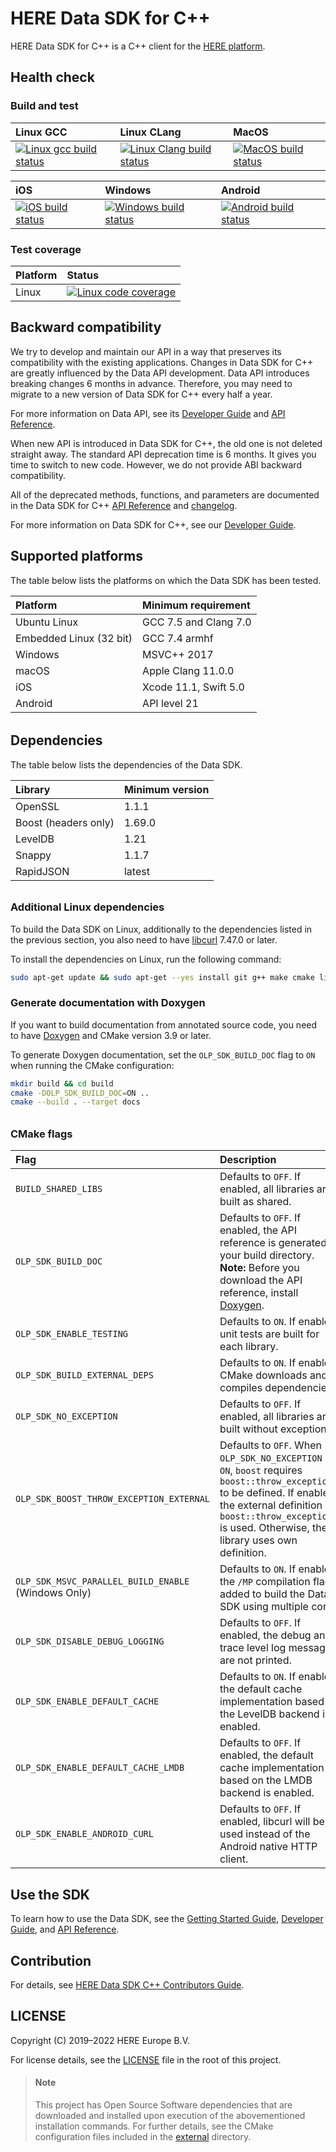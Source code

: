 # HERE Data SDK for C++

HERE Data SDK for C++ is a C++ client for the <a href="https://platform.here.com" target="_blank">HERE platform</a>.

## Health check

### Build and test

| Linux GCC | Linux CLang | MacOS |
| :-------- | :---------- | :---- |
| [![Linux gcc build status][1]][2] | [![Linux Clang build status][3]][4] | [![MacOS build status][5]][4] |

| iOS | Windows | Android |
| :-- | :------ | :------ |
| [![iOS build status][6]][4] | [![Windows build status][7]][4] | [![Android build status][8]][4] |

[1]: https://github.com/heremaps/here-data-sdk-cpp/workflows/CI/badge.svg?branch=master
[2]: https://github.com/heremaps/here-data-sdk-cpp/actions?query=workflow%3ACI+branch%3Amaster
[3]: https://dev.azure.com/heremaps/here-data-sdk/_apis/build/status/heremaps.here-data-sdk-cpp?branchName=master&jobName=Linux_build_clang
[4]: https://dev.azure.com/heremaps/here-data-sdk/_build/latest?definitionId=3&branchName=master
[5]: https://dev.azure.com/heremaps/here-data-sdk/_apis/build/status/heremaps.here-data-sdk-cpp?branchName=master&jobName=MacOS_build
[6]: https://dev.azure.com/heremaps/here-data-sdk/_apis/build/status/heremaps.here-data-sdk-cpp?branchName=master&jobName=iOS_build
[7]: https://dev.azure.com/heremaps/here-data-sdk/_apis/build/status/heremaps.here-data-sdk-cpp?branchName=master&jobName=Windows_build
[8]: https://dev.azure.com/heremaps/here-data-sdk/_apis/build/status/heremaps.here-data-sdk-cpp?branchName=master&jobName=Android_build

### Test coverage

| Platform | Status                                                                                                                                                                                              |
| :------- | :-------------------------------------------------------------------------------------------------------------------------------------------------------------------------------------------------- |
| Linux    | <a href="https://codecov.io/gh/heremaps/here-data-sdk-cpp/" target="_blank"><img src="https://codecov.io/gh/heremaps/here-data-sdk-cpp/branch/master/graph/badge.svg" alt="Linux code coverage"/></a> |

## Backward compatibility

We try to develop and maintain our API in a way that preserves its compatibility with the existing applications. Changes in Data SDK for C++ are greatly influenced by the Data API development. Data API introduces breaking changes 6 months in advance. Therefore, you may need to migrate to a new version of Data SDK for C++ every half a year.

For more information on Data API, see its <a href="https://developer.here.com/documentation/data-api/data_dev_guide/index.html" target="_blank">Developer Guide</a> and <a href="https://developer.here.com/documentation/data-api/api-reference.html" target="_blank">API Reference</a>.

When new API is introduced in Data SDK for C++, the old one is not deleted straight away. The standard API deprecation time is 6 months. It gives you time to switch to new code. However, we do not provide ABI backward compatibility.

All of the deprecated methods, functions, and parameters are documented in the Data SDK for C++ <a href="https://developer.here.com/documentation/sdk-cpp/api_reference/index.html" target="_blank">API Reference</a> and <a href="https://github.com/heremaps/here-data-sdk-cpp/blob/master/CHANGELOG.md" target="_blank">changelog</a>.

For more information on Data SDK for C++, see our <a href="https://developer.here.com/documentation/sdk-cpp/dev_guide/index.html" target="blank">Developer Guide</a>.

## Supported platforms

The table below lists the platforms on which the Data SDK has been tested.

| Platform                   | Minimum requirement     |
| :------------------------- | :---------------------- |
| Ubuntu Linux               | GCC 7.5 and Clang 7.0   |
| Embedded Linux (32 bit)    | GCC 7.4 armhf           |
| Windows                    | MSVC++ 2017             |
| macOS                      | Apple Clang 11.0.0      |
| iOS                        | Xcode 11.1, Swift 5.0   |
| Android                    | API level 21            |

<h6 id="dependencies"></h6>

## Dependencies

The table below lists the dependencies of the Data SDK.

| Library              | Minimum version |
| :------------------- | :-------------- |
| OpenSSL              | 1.1.1           |
| Boost (headers only) | 1.69.0          |
| LevelDB              | 1.21            |
| Snappy               | 1.1.7           |
| RapidJSON            | latest          |

<h6 id="additional-linux-dependencies"></h6>

### Additional Linux dependencies

To build the Data SDK on Linux, additionally to the dependencies listed in the previous section, you also need to have <a href="https://curl.haxx.se/download.html" target="_blank">libcurl</a> 7.47.0 or later.

To install the dependencies on Linux, run the following command:

```bash
sudo apt-get update && sudo apt-get --yes install git g++ make cmake libssl-dev libcurl4-openssl-dev libboost-all-dev
```

### Generate documentation with Doxygen

If you want to build documentation from annotated source code, you need to have <a href="http://www.doxygen.nl/" target="_blank">Doxygen</a> and CMake version 3.9 or later.

To generate Doxygen documentation, set the `OLP_SDK_BUILD_DOC` flag to `ON` when running the CMake configuration:

```bash
mkdir build && cd build
cmake -DOLP_SDK_BUILD_DOC=ON ..
cmake --build . --target docs
```

<h6 id="cmake-flags"></h6>

### CMake flags

| Flag | Description |
| :- | :- |
| `BUILD_SHARED_LIBS` | Defaults to `OFF`. If enabled, all libraries are built as shared. |
| `OLP_SDK_BUILD_DOC` | Defaults to `OFF`. If enabled, the API reference is generated in your build directory.<br> **Note:** Before you download the API reference, install <a href="http://www.doxygen.nl/" target="_blank">Doxygen</a>. |
| `OLP_SDK_ENABLE_TESTING` | Defaults to `ON`. If enabled, unit tests are built for each library. |
| `OLP_SDK_BUILD_EXTERNAL_DEPS` | Defaults to `ON`. If enabled, CMake downloads and compiles dependencies. |
| `OLP_SDK_NO_EXCEPTION` | Defaults to `OFF`. If enabled, all libraries are built without exceptions. |
| `OLP_SDK_BOOST_THROW_EXCEPTION_EXTERNAL` | Defaults to `OFF`. When `OLP_SDK_NO_EXCEPTION` is `ON`, `boost` requires `boost::throw_exception()` to be defined. If enabled, the external definition of `boost::throw_exception()` is used. Otherwise, the library uses own definition. |
| `OLP_SDK_MSVC_PARALLEL_BUILD_ENABLE` (Windows Only) | Defaults to `ON`. If enabled, the `/MP` compilation flag is added to build the Data SDK using multiple cores. |
| `OLP_SDK_DISABLE_DEBUG_LOGGING`| Defaults to `OFF`. If enabled, the debug and trace level log messages are not printed. |
| `OLP_SDK_ENABLE_DEFAULT_CACHE `| Defaults to `ON`. If enabled, the default cache implementation based on the LevelDB backend is enabled. |
| `OLP_SDK_ENABLE_DEFAULT_CACHE_LMDB `| Defaults to `OFF`. If enabled, the default cache implementation based on the LMDB backend is enabled. |
| `OLP_SDK_ENABLE_ANDROID_CURL`| Defaults to `OFF`. If enabled, libcurl will be used instead of the Android native HTTP client. |

## Use the SDK

To learn how to use the Data SDK, see the <a href="https://github.com/heremaps/here-data-sdk-cpp/blob/master/docs/GettingStartedGuide.md" target="_blank">Getting Started Guide</a>, <a href="https://developer.here.com/documentation/sdk-cpp/dev_guide/index.html" target="blank">Developer Guide</a>, and <a href="https://developer.here.com/documentation/sdk-cpp/api_reference/index.html" target="_blank">API Reference</a>.

## Contribution

For details, see <a href="https://github.com/heremaps/here-data-sdk-cpp/blob/master/CONTRIBUTING.md" target="_blank">HERE Data SDK C++ Contributors Guide</a>.

## LICENSE

Copyright (C) 2019–2022 HERE Europe B.V.

For license details, see the <a href="https://github.com/heremaps/here-data-sdk-cpp/blob/master/LICENSE" target="_blank">LICENSE</a> file in the root of this project.

> #### Note
> This project has Open Source Software dependencies that are downloaded and installed upon execution of the abovementioned installation commands. For further details, see the CMake configuration files included in the <a href="https://github.com/heremaps/here-data-sdk-cpp/tree/master/external" target="_blank">external</a> directory.
